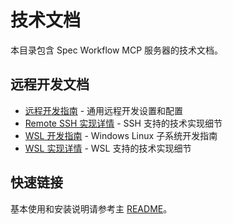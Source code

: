# 技术文档

本目录包含 Spec Workflow MCP 服务器的技术文档。

## 远程开发文档

- [远程开发指南](./REMOTE-DEVELOPMENT.md) - 通用远程开发设置和配置
- [Remote SSH 实现详情](./REMOTE-SSH-IMPLEMENTATION.md) - SSH 支持的技术实现细节
- [WSL 开发指南](./WSL-DEVELOPMENT.md) - Windows Linux 子系统开发指南
- [WSL 实现详情](./WSL-IMPLEMENTATION.md) - WSL 支持的技术实现细节

## 快速链接

基本使用和安装说明请参考主 [README](../README-zh.md)。
